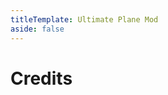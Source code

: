 ```yaml
---
titleTemplate: Ultimate Plane Mod
aside: false
---
```


# Credits

<Credits :credits="credits"/>

<script setup>
const credits = [
  {
    element: {
      name: "Plane Engine Sound",
      link:
        "https://www.sounddogs.com/sound-effects/airplane-propeller-cessna-idling-10251545",
    },
    license: {
      name: "Sound Effects End User License Agreement",
      link: "https://www.sounddogs.com/sound-effects-eula",
    },
    name: {
      name: "sounddogs.com",
      link: "https://www.sounddogs.com/",
    },
  },
  {
    element: { name: "Chinese Simplified (China) translation" },
    name: {
      name: "MikhailTapio",
      link: "https://gist.github.com/MikhailTapio",
    },
  },
  {
    element: { name: "Chinese Simplified (China) translation" },
    name: {
      name: "DLumina",
      link: "https://github.com/DLumina",
    },
  },
  {
    element: { name: "German translation" },
    name: {
      name: "offron",
      link: "https://github.com/offron",
    },
  },
  {
    element: { name: "Finnish translation" },
    name: {
      name: "offron",
      link: "https://github.com/offron",
    },
  },
  {
    element: { name: "Polish translation" },
    name: {
      name: "Aleksszz",
      link: "https://github.com/Aleksszz",
    },
  },
  {
    element: { name: "Chinese Simplified (China) translation" },
    name: {
      name: "SuoYukii",
      link: "https://github.com/suoyukii",
    },
  },
  {
    element: { name: "Turkish translation" },
    name: {
      name: "RuyaSavascisi",
      link: "https://github.com/RuyaSavascisi",
    },
  },
];
</script>
